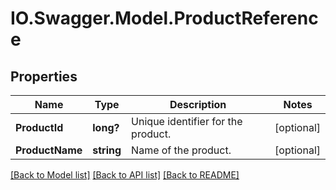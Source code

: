 # IO.Swagger.Model.ProductReference
## Properties

Name | Type | Description | Notes
------------ | ------------- | ------------- | -------------
**ProductId** | **long?** | Unique identifier for the product. | [optional] 
**ProductName** | **string** | Name of the product. | [optional] 

[[Back to Model list]](../README.md#documentation-for-models) [[Back to API list]](../README.md#documentation-for-api-endpoints) [[Back to README]](../README.md)

